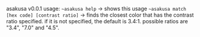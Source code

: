 asakusa v0.0.1
usage:
`~asakusa help` -> shows this usage
`~asakusa match [hex code] [contrast ratio]` -> finds the closest color that has the contrast ratio specified. if it is not specified, the default is 3.4:1. possible ratios are "3.4", "7.0" and "4.5".
